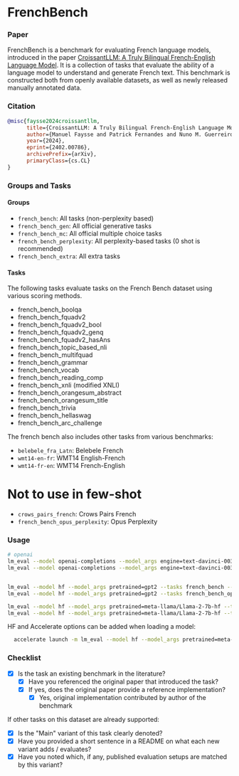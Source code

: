# FrenchBench

### Paper

FrenchBench is a benchmark for evaluating French language models, introduced in the paper
[CroissantLLM: A Truly Bilingual French-English Language Model](https://arxiv.org/abs/2402.00786).
It is a collection of tasks that evaluate the ability of a language model to understand and generate French text.
This benchmark is constructed both from openly available datasets, as well as newly released manually annotated data.

### Citation

```bibtex
@misc{faysse2024croissantllm,
      title={CroissantLLM: A Truly Bilingual French-English Language Model},
      author={Manuel Faysse and Patrick Fernandes and Nuno M. Guerreiro and António Loison and Duarte M. Alves and Caio Corro and Nicolas Boizard and João Alves and Ricardo Rei and Pedro H. Martins and Antoni Bigata Casademunt and François Yvon and André F. T. Martins and Gautier Viaud and Céline Hudelot and Pierre Colombo},
      year={2024},
      eprint={2402.00786},
      archivePrefix={arXiv},
      primaryClass={cs.CL}
}
```

### Groups and Tasks

#### Groups

- `french_bench`: All tasks (non-perplexity based)
- `french_bench_gen`: All official generative tasks
- `french_bench_mc`: All official multiple choice tasks
- `french_bench_perplexity`: All perplexity-based tasks (0 shot is recommended)
- `french_bench_extra`: All extra tasks

#### Tasks


The following tasks evaluate tasks on the French Bench dataset using various scoring methods.
  - french_bench_boolqa
  - french_bench_fquadv2
  - french_bench_fquadv2_bool
  - french_bench_fquadv2_genq
  - french_bench_fquadv2_hasAns
  - french_bench_topic_based_nli
  - french_bench_multifquad
  - french_bench_grammar
  - french_bench_vocab
  - french_bench_reading_comp
  - french_bench_xnli (modified XNLI)
  - french_bench_orangesum_abstract
  - french_bench_orangesum_title
  - french_bench_trivia
  - french_bench_hellaswag
  - french_bench_arc_challenge

The french bench also includes other tasks from various benchmarks:
- `belebele_fra_Latn`: Belebele French
- `wmt14-en-fr`: WMT14 English-French
- `wmt14-fr-en`: WMT14 French-English

# Not to use in few-shot
- `crows_pairs_french`: Crows Pairs French
- `french_bench_opus_perplexity`: Opus Perplexity


### Usage

```bash
# openai
lm_eval --model openai-completions --model_args engine=text-davinci-003  --tasks french_bench  --limit 100 --num_fewshot 3 --batch_size auto --output_path datasets/french_bench/davinci-003/results_french_bench_3shot.json
lm_eval --model openai-completions --model_args engine=text-davinci-003  --tasks french_bench_opus_perplexity,crows_pairs_french  --limit 100 --batch_size auto --output_path datasets/french_bench/davinci-003/results_french_bench2_0shot.json


lm_eval --model hf --model_args pretrained=gpt2 --tasks french_bench --device cuda:0 --limit 100 --num_fewshot 3 --batch_size 8 --output_path datasets/french_bench/gpt2/results_french_bench_3shot.json
lm_eval --model hf --model_args pretrained=gpt2 --tasks french_bench_opus_perplexity,crows_pairs_french --device cuda:0 --limit 100 --batch_size auto --output_path datasets/french_bench/gpt2/results_french_bench2_0shot.json

lm_eval --model hf --model_args pretrained=meta-llama/Llama-2-7b-hf --tasks french_bench --device cuda:0 --limit 100 --num_fewshot 3 --batch_size 4 --output_path datasets/french_bench/llama-2-7b-hf/results_french_bench_3shot.json
lm_eval --model hf --model_args pretrained=meta-llama/Llama-2-7b-hf --tasks french_bench_opus_perplexity,crows_pairs_french --device cuda:0 --limit 100 --batch_size auto --output_path datasets/french_bench/llama-2-7b-hf/results_french_bench2_0shot.json
```

HF and Accelerate options can be added when loading a model:
```bash
  accelerate launch -m lm_eval --model hf --model_args pretrained=meta-llama/Llama-2-7b-hf,dtype="float16" --tasks french_bench
```

### Checklist

* [x] Is the task an existing benchmark in the literature?
  * [x] Have you referenced the original paper that introduced the task?
  * [x] If yes, does the original paper provide a reference implementation?
    * [x] Yes, original implementation contributed by author of the benchmark

If other tasks on this dataset are already supported:
* [x] Is the "Main" variant of this task clearly denoted?
* [x] Have you provided a short sentence in a README on what each new variant adds / evaluates?
* [x] Have you noted which, if any, published evaluation setups are matched by this variant?
